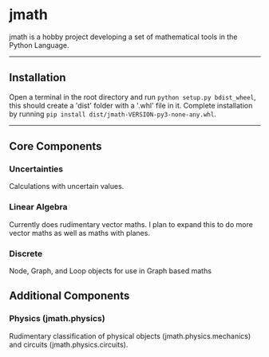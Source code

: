 # jmath
jmath is a hobby project developing a set of mathematical tools in the Python Language.

***
## Installation
Open a terminal in the root directory and run `python setup.py bdist_wheel`, this should create a 'dist' folder with a '.whl' file in it. Complete installation by running `pip install dist/jmath-VERSION-py3-none-any.whl`.

***
## Core Components

### Uncertainties
Calculations with uncertain values.

### Linear Algebra
Currently does rudimentary vector maths. I plan to expand this to do more vector maths as well as maths with planes.

### Discrete
Node, Graph, and Loop objects for use in Graph based maths

## Additional Components

### Physics (jmath.physics)
Rudimentary classification of physical objects (jmath.physics.mechanics) and circuits (jmath.physics.circuits).

